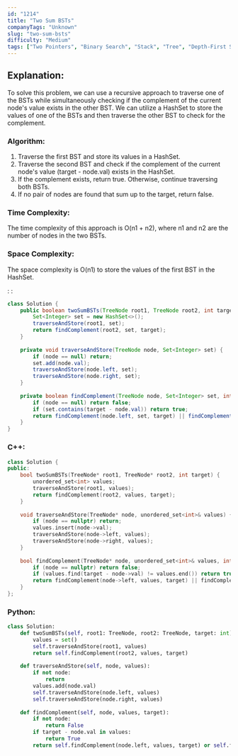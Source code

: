 ```yaml
---
id: "1214"
title: "Two Sum BSTs"
companyTags: "Unknown"
slug: "two-sum-bsts"
difficulty: "Medium"
tags: ["Two Pointers", "Binary Search", "Stack", "Tree", "Depth-First Search", "Binary Search Tree", "Binary Tree"]
---
```


## Explanation:
To solve this problem, we can use a recursive approach to traverse one of the BSTs while simultaneously checking if the complement of the current node's value exists in the other BST. We can utilize a HashSet to store the values of one of the BSTs and then traverse the other BST to check for the complement.

### Algorithm:
1. Traverse the first BST and store its values in a HashSet.
2. Traverse the second BST and check if the complement of the current node's value (target - node.val) exists in the HashSet.
3. If the complement exists, return true. Otherwise, continue traversing both BSTs.
4. If no pair of nodes are found that sum up to the target, return false.

### Time Complexity:
The time complexity of this approach is O(n1 + n2), where n1 and n2 are the number of nodes in the two BSTs.

### Space Complexity:
The space complexity is O(n1) to store the values of the first BST in the HashSet.

:
:
```java
class Solution {
    public boolean twoSumBSTs(TreeNode root1, TreeNode root2, int target) {
        Set<Integer> set = new HashSet<>();
        traverseAndStore(root1, set);
        return findComplement(root2, set, target);
    }
    
    private void traverseAndStore(TreeNode node, Set<Integer> set) {
        if (node == null) return;
        set.add(node.val);
        traverseAndStore(node.left, set);
        traverseAndStore(node.right, set);
    }
    
    private boolean findComplement(TreeNode node, Set<Integer> set, int target) {
        if (node == null) return false;
        if (set.contains(target - node.val)) return true;
        return findComplement(node.left, set, target) || findComplement(node.right, set, target);
    }
}
```

### C++:
```cpp
class Solution {
public:
    bool twoSumBSTs(TreeNode* root1, TreeNode* root2, int target) {
        unordered_set<int> values;
        traverseAndStore(root1, values);
        return findComplement(root2, values, target);
    }
    
    void traverseAndStore(TreeNode* node, unordered_set<int>& values) {
        if (node == nullptr) return;
        values.insert(node->val);
        traverseAndStore(node->left, values);
        traverseAndStore(node->right, values);
    }
    
    bool findComplement(TreeNode* node, unordered_set<int>& values, int target) {
        if (node == nullptr) return false;
        if (values.find(target - node->val) != values.end()) return true;
        return findComplement(node->left, values, target) || findComplement(node->right, values, target);
    }
};
```

### Python:
```python
class Solution:
    def twoSumBSTs(self, root1: TreeNode, root2: TreeNode, target: int) -> bool:
        values = set()
        self.traverseAndStore(root1, values)
        return self.findComplement(root2, values, target)
    
    def traverseAndStore(self, node, values):
        if not node:
            return
        values.add(node.val)
        self.traverseAndStore(node.left, values)
        self.traverseAndStore(node.right, values)
    
    def findComplement(self, node, values, target):
        if not node:
            return False
        if target - node.val in values:
            return True
        return self.findComplement(node.left, values, target) or self.findComplement(node.right, values, target)
```